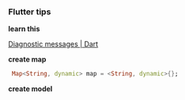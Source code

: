### Flutter tips

**learn this**

[Diagnostic messages | Dart](https://dart.dev/tools/diagnostic-messages?utm_source=dartdev&utm_medium=redir&utm_id=diagcode&utm_content=not_initialized_non_nullable_instance_field#not_initialized_non_nullable_instance_field)

**create map**

```dart
 Map<String, dynamic> map = <String, dynamic>{};
```

**create model**

```dart

```
